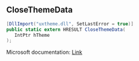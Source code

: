## CloseThemeData

```csharp
[DllImport("uxtheme.dll", SetLastError = true)]
public static extern HRESULT CloseThemeData(
   IntPtr hTheme
);
```

Microsoft documentation: [Link](https://docs.microsoft.com/en-us/windows/win32/api/uxtheme/nf-uxtheme-closethemedata)
